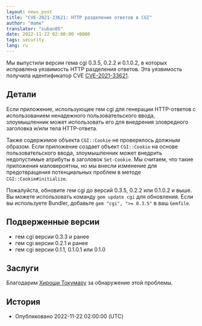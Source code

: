 ```yaml
---
layout: news_post
title: "CVE-2021-33621: HTTP разделение ответов в CGI"
author: "mame"
translator: "suban05"
date: 2022-11-22 02:00:00 +0000
tags: security
lang: ru
---
```


Мы выпустили версии гема cgi 0.3.5, 0.2.2 и 0.1.0.2, в которых исправлена уязвимость HTTP разделения ответов.
Эта уязвимость получила идентификатор CVE [CVE-2021-33621](https://www.cve.org/CVERecord?id=CVE-2021-33621).

## Детали

Если приложение, использующее гем cgi для генерации HTTP-ответов с использованием ненадежного пользовательского ввода, злоумышленник может использовать его для внедрения зловредного заголовка и/или тела HTTP-ответа.

Также содержимое объекта `CGI::Cookie` не проверялось должным образом. Если приложение создает объект `CGI::Cookie` на основе пользовательского ввода, злоумышленник может внедрить недопустимые атрибуты в заголовок `Set-Cookie`. Мы считаем, что такие приложения маловероятны, но мы внесли изменение для предотвращения потенциальных проблем в методе `CGI::Cookie#initialize`.

Пожалуйста, обновите гем cgi до версий 0.3.5, 0.2.2 или 0.1.0.2 и выше. Вы можете использовать команду `gem update cgi` для обновления.
Если вы используете Bundler, добавьте `gem "cgi", ">= 0.3.5"` в ваш `Gemfile`.

## Подверженные версии

* гем cgi версии 0.3.3 и ранее
* гем cgi версии 0.2.1 и ранее
* гем cgi версии 0.1.1, 0.1.0.1 или 0.1.0

## Заслуги

Благодарим [Хироши Токумару](https://hackerone.com/htokumaru?type=user) за обнаружение этой проблемы.

## История

* Опубликовано 2022-11-22 02:00:00 (UTC)
